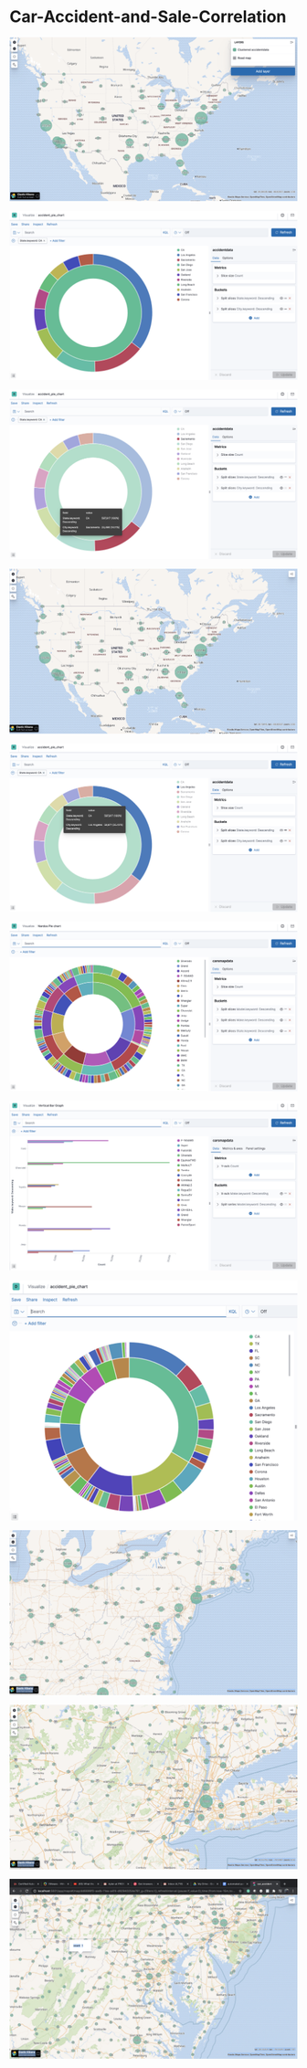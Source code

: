 # Car-Accident-and-Sale-Correlation

![](/ScreenShot20200723at90534PM.png)

![](/ScreenShot20200725at12138PM.png)

![](/ScreenShot20200725at12303PM.png)

![](/ScreenShot20200723at90608PM.png)

![](/ScreenShot20200725at12218PM.png)

![](/ScreenShot20200725at12013PM.png)

![](/ScreenShot20200725at12056PM.png)

![](/ScreenShot20200725at12115PM.png)

![](/ScreenShot20200723at90639PM.png)

![](/ScreenShot20200723at90705PM.png)

![](/ScreenShot20200723at90828PM.png)
